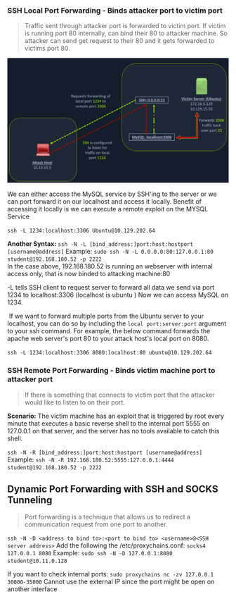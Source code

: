 

### SSH Local Port Forwarding - Binds attacker port to victim port
> Traffic sent through attacker port is forwarded to victim port. If victim is running port 80 internally, can bind their 80 to attacker machine. So attacker can send get request to their 80 and it gets forwarded to victims port 80. 

![](../../Assets/Pasted%20image%2020220731231013.png)

We can either access the MySQL service by SSH'ing to the server or we can port forward it on our localhost and access it locally.
Benefit of accessing it locally is we can execute a remote exploit on the MYSQL Service

`ssh -L 1234:localhost:3306 Ubuntu@10.129.202.64`

**Another Syntax:**
`ssh -N -L [bind_address:]port:host:hostport [username@address]`
Example: `sudo ssh -N -L 0.0.0.0:80:127.0.0.1:80 student@192.168.180.52 -p 2222
`  
In the case above, 192.168.180.52 is running an webserver with internal access only, that is now binded to attacking machine:80

-L tells SSH client to request server to forward all data we send via port 1234 to localhost:3306 (localhost is ubuntu ) Now we can access MySQL on 1234.

 If we want to forward multiple ports from the Ubuntu server to your localhost, you can do so by including the `local port:server:port` argument to your ssh command. For example, the below command forwards the apache web server's port 80 to your attack host's local port on 8080.

`ssh -L 1234:localhost:3306 8080:localhost:80 ubuntu@10.129.202.64`



### SSH Remote Port Forwarding - Binds victim machine port to attacker port

> If there is something that connects to victim port that the attacker would like to listen to on their port.

**Scenario:**  The victim  machine has an exploit that is triggered by root every minute that executes a basic reverse shell to the internal port 5555 on 127.0.0.1 on that server, and the server has no tools available to catch this shell. 

`ssh -N -R [bind_address:]port:host:hostport [username@address]`  
Example: `ssh -N -R 192.168.180.52:5555:127.0.0.1:4444 student@192.168.180.52 -p 2222`


## Dynamic Port Forwarding with SSH and SOCKS Tunneling

> Port forwarding is a technique that allows us to redirect a communication request from one port to another. 

`ssh -N -D <address to bind to>:<port to bind to> <username>@<SSH server address>`
Add the following the /etc/proxychains.conf: `socks4 	127.0.0.1 8080`
Example: `sudo ssh -N -D 127.0.0.1:8080 student@10.11.0.128`

If you want to check internal ports: `sudo proxychains nc -zv 127.0.0.1 30000-35000`
Cannot use the external IP since the port might be open on another interface
